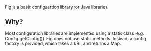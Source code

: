 Fig is a basic configuartion library for Java libraries.

## Why?

Most configuration libraries are implemented using a static class (e.g. Config.getConfig()). Fig does not use static methods. Instead, a config factory is provided, which takes a URI, and returns a Map.
